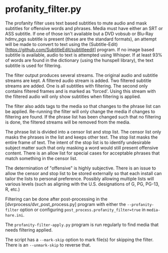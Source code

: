 # profanity_filter.py

The profanity filter uses text based subtitles to mute audio and mask subtitles for offensive words and phrases. Media must have either an SRT or ASS subtitle. If one of those isn't available but a DVD vobsub or Blu-Ray hdmv_pgs subtitle is present (these are the standard formats), an attempt will be made to convert to text using the (Subtitle-Edit)[https://github.com/SubtitleEdit/subtitleedit] program. If no image based subtitle is available, audio to text is attempted using Whisper. If at least 93% of words are found in the dictionary (using the hunspell library), the text subtitle is used for filtering.

The filter output produces several streams. The original audio and subtitle streams are kept. A filtered audio stream is added. Two filtered subtitle streams are added. One is all subtitles with filtering. The second only contains filtered frames and is marked as 'forced'. Using this stream with the filtered audio will only show subtitles when filtering is applied.

The filter also adds tags to the media so that changes to the phrase list can be applied. Re-running the filter will only change the media if changes to filtering are found. If the phrase list has been changed such that no filtering is done, the filtered streams will be removed from the media.

The phrase list is divided into a censor list and stop list. The censor list only masks the phrases in the list and keeps other text. The stop list masks the entire frame of text. The intent of the stop list is to identify undesirable subject matter such that only masking a word would still present offensive content.  There is an allow list for special cases for acceptable phrases that match something in the censor list.

The determination of "offensive" is highly subjective. There is an issue to allow the censor and stop list to be stored externally so that each install can tailor the lists to personal preference. Possibly allowing multiple lists will various levels (such as aligning with the U.S. designations of G, PG, PG-13, R, etc.)

Filtering can be done after post-processing in the [dvrprocess/dvr_post_process.py] program with either the `--profanity-filter` option or configuring `post_process.profanity_filter=true` in `media-hare.ini`.

The `profanity-filter-apply.py` program is run regularly to find media that needs filtering applied.

The script has a `--mark-skip` option to mark file(s) for skipping the filter. There is an `--unmark-skip` to reverse that.
